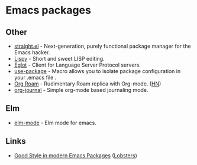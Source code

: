 # Emacs packages

## Other

- [straight.el](https://github.com/raxod502/straight.el) - Next-generation, purely functional package manager for the Emacs hacker.
- [Lispy](https://github.com/abo-abo/lispy) - Short and sweet LISP editing.
- [Eglot](https://github.com/joaotavora/eglot) - Client for Language Server Protocol servers.
- [use-package](https://github.com/jwiegley/use-package) - Macro allows you to isolate package configuration in your .emacs file .
- [Org Roam](https://github.com/jethrokuan/org-roam) - Rudimentary Roam replica with Org-mode. ([HN](https://news.ycombinator.com/item?id=22767658))
- [org-journal](https://github.com/bastibe/org-journal) - Simple org-mode based journaling mode.

## Elm

- [elm-mode](https://github.com/jcollard/elm-mode) - Elm mode for emacs.

## Links

- [Good Style in modern Emacs Packages](https://zge.us.to/emacs-style.html) ([Lobsters](https://lobste.rs/s/8yvyz9/good_style_modern_emacs_packages))
